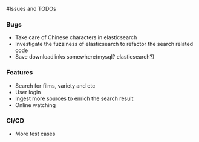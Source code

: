 #Issues and TODOs
### Bugs
* Take care of Chinese characters in elasticsearch
* Investigate the fuzziness of elasticsearch to refactor the search related code
* Save downloadlinks somewhere(mysql? elasticsearch?)

### Features
* Search for films, variety and etc
* User login
* Ingest more sources to enrich the search result
* Online watching

### CI/CD
* More test cases
